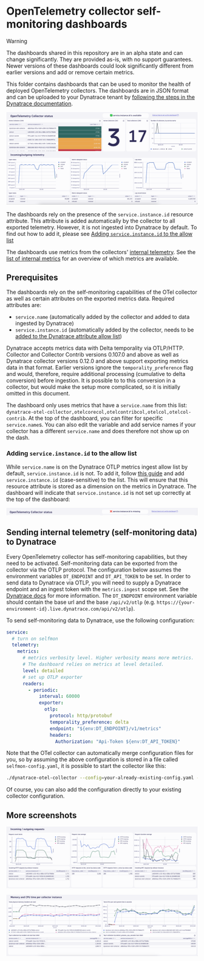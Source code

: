 # OpenTelemetry collector self-monitoring dashboards

> [!WARNING]
> The dashboards shared in this repository are in an alpha state and can change significantly.
> They are provided as-is, with no support guarantees. 
> Newer versions of these dashboards could look significantly different from earlier versions and add or remove certain metrics.

This folder contains dashboards that can be used to monitor the health of deployed OpenTelemetry collectors. The dashboards are in JSON format and can be uploaded to your Dynatrace tenant by [following the steps in the Dynatrace documentation](https://docs.dynatrace.com/docs/observe-and-explore/dashboards-and-notebooks/dashboards-new/get-started/dashboards-manage#dashboards-upload).

![A screenshot of the dashboard providing an overview of running collectors. Some are running (green), some have recently stopped sending data (yellow), and some have not sent data in a longer time (red)](img/dashboard_overview_1.png)

The dashboards rely on the presence of the `service.instance.id` resource attribute.
This attribute is added automatically by the collector to all exported telemetry.
However, it is not ingested into Dynatrace by default.
To find out how to add it, please see [Adding `service.instance.id` to the allow list](#adding-serviceinstanceid-to-the-allow-list)

The dashboards use metrics from the collectors' [internal telemetry](https://opentelemetry.io/docs/collector/internal-telemetry/).
See the [list of internal metrics](https://opentelemetry.io/docs/collector/internal-telemetry/#lists-of-internal-metrics) for an overview of which metrics are available.

## Prerequisites
The dashboards rely on the self-monitoring capabilities of the OTel collector as well as certain attributes on the exported metrics data.
Required attributes are: 
- `service.name` (automatically added by the collector and added to data ingested by Dynatrace)
- `service.instance.id` (automatically added by the collector, needs to be [added to the Dynatrace attribute allow list](#adding-serviceinstanceid-to-the-allow-list))

Dynatrace accepts metrics data with Delta temporality via OTLP/HTTP.
Collector and Collector Contrib versions 0.107.0 and above as well as Dynatrace collector versions 0.12.0 and above support exporting metrics data in that format.
Earlier versions ignore the `temporality_preference` flag and would, therefore, require additional processing (cumulative to delta conversion) before ingestion.
It is possible to to this conversion in a collector, but would make the setup more complicated, so it is initially omitted in this document.

The dashboard only uses metrics that have a `service.name` from this list: `dynatrace-otel-collector,otelcorecol,otelcontribcol,otelcol,otelcol-contrib`.
At the top of the dashboard, you can filter for specific `service.name`s.
You can also edit the variable and add service names if your collector has a different `service.name` and does therefore not show up on the dash.

### Adding `service.instance.id` to the allow list
While `service.name` is on the Dynatrace OTLP metrics ingest allow list by default, `service.instance.id` is not.
To add it, follow [this guide](https://docs.dynatrace.com/docs/shortlink/metrics-configuration#allow-list) and add `service.instance.id` (case-sensitive) to the list.
This will ensure that this resource attribute is stored as a dimension on the metrics in Dynatrace.
The dashboard will indicate that `service.instance.id` is not set up correctly at the top of the dashboard:

![A screenshot of how a missing service.instance.id would look in the dashboard](img/sid-missing.png)

## Sending internal telemetry (self-monitoring data) to Dynatrace
Every OpenTelemetry collector has self-monitoring capabilities, but they need to be activated.
Self-monitoring data can be exported from the collector via the OTLP protocol.
The configuration below assumes the environment variables `DT_ENDPOINT` and `DT_API_TOKEN` to be set.
In order to send data to Dynatrace via OTLP, you will need to supply a Dynatrace endpoint and an ingest token with the `metrics.ingest` scope set.
See the [Dynatrace docs](https://docs.dynatrace.com/docs/extend-dynatrace/opentelemetry/getting-started/otlp-export) for more information.
The `DT_ENDPOINT` environment variable should contain the base url and the base `/api/v2/otlp` (e.g. `https://{your-environment-id}.live.dynatrace.com/api/v2/otlp`).

To send self-monitoring data to Dynatrace, use the following configuration:

```yaml
service:
  # turn on selfmon
  telemetry:
    metrics:
      # metrics verbosity level. Higher verbosity means more metrics. 
      # The dashboard relies on metrics at level detailed.
      level: detailed
      # set up OTLP exporter
      readers:
        - periodic:
            interval: 60000
            exporter:
              otlp:
                protocol: http/protobuf
                temporality_preference: delta
                endpoint: "${env:DT_ENDPOINT}/v1/metrics"
                headers:
                  Authorization: "Api-Token ${env:DT_API_TOKEN}"
```

Note that the OTel collector can automatically merge configuration files for you, so by assuming the above configuration is stored in a file called `selfmon-config.yaml`, it is possible to start the collector like this:

```sh
./dynatrace-otel-collector --config=your-already-existing-config.yaml --config=selfmon-config.yaml
```

Of course, you can also add the configuration directly to your existing collector configuration.

## More screenshots

![A screenshot of a dashboard showing total numbers for incoming and outgoing telemetry for OpenTelemetry collectors](img/dashboard_overview_2.png)

![A screenshot of a dashboard showing memory and CPU usage metrics for OpenTelemetry collectors](img/dashboard_overview_3.png)
